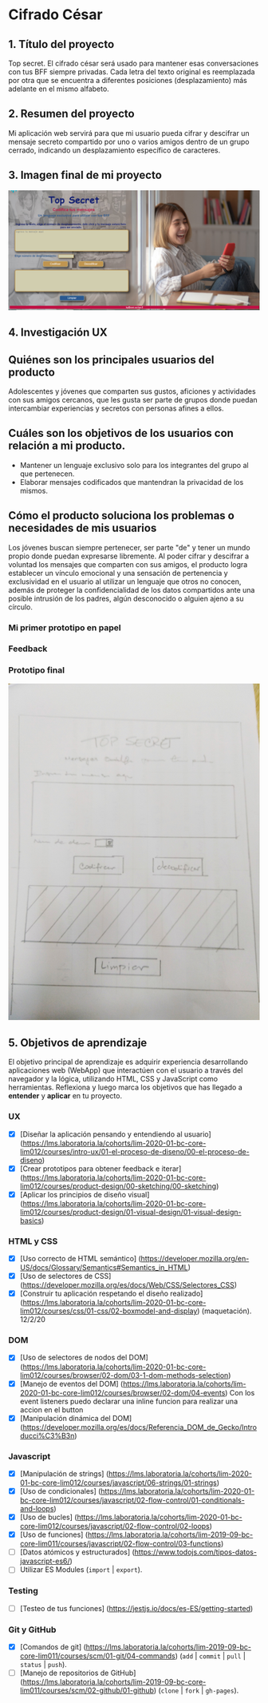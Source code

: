# Cifrado César

## 1. Título del proyecto

Top secret. El cifrado césar será usado para mantener esas conversaciones con tus BFF siempre privadas.
Cada letra del texto original es reemplazada por otra que se encuentra a diferentes posiciones (desplazamiento) más adelante en el mismo alfabeto.

## 2. Resumen del proyecto

Mi aplicación web servirá para que mi usuario pueda cifrar y descifrar un mensaje secreto compartido por uno o varios amigos dentro de un grupo cerrado, indicando un desplazamiento específico de caracteres.



## 3. Imagen final de mi proyecto

![proyectofinal](src/fotos/Cifrado.jpg)


## 4. Investigación UX


## Quiénes son los principales usuarios del producto

Adolescentes y jóvenes que comparten sus gustos, aficiones y actividades con sus amigos cercanos, que les gusta ser parte de grupos donde puedan intercambiar experiencias y secretos con personas afines a ellos.

## Cuáles son los objetivos de los usuarios con relación a mi producto.

* Mantener un lenguaje exclusivo solo para los integrantes del grupo al que pertenecen.
* Elaborar mensajes codificados que mantendran la privacidad de los mismos.

## Cómo el producto soluciona los problemas o necesidades de mis usuarios

Los jóvenes buscan siempre pertenecer, ser parte "de" y tener un mundo propio donde puedan expresarse libremente. Al poder cifrar y descifrar a voluntad los mensajes que comparten con sus amigos, el producto logra establecer un vínculo emocional y una sensación de pertenencia y exclusividad en el usuario al utilizar un lenguaje que otros no conocen, además de proteger la confidencialidad de los datos compartidos ante una posible intrusión de los padres, algún desconocido o alguien ajeno a su círculo.

### Mi primer prototipo en papel


### Feedback



### Prototipo final

![prototipo](src/fotos/img2.jpg)


## 5. Objetivos de aprendizaje
El objetivo principal de aprendizaje es adquirir experiencia desarrollando
aplicaciones web (WebApp) que interactúen con el usuario a través del navegador
y la lógica, utilizando HTML, CSS y JavaScript como herramientas.
Reflexiona y luego marca los objetivos que has llegado a **entender** y
**aplicar** en tu proyecto.
### UX
* [x] [Diseñar la aplicación pensando y entendiendo al usuario]
(https://lms.laboratoria.la/cohorts/lim-2020-01-bc-core-lim012/courses/intro-ux/01-el-proceso-de-diseno/00-el-proceso-de-diseno)
* [x] [Crear prototipos para obtener feedback e iterar]
(https://lms.laboratoria.la/cohorts/lim-2020-01-bc-core-lim012/courses/product-design/00-sketching/00-sketching)
* [x] [Aplicar los principios de diseño visual]
(https://lms.laboratoria.la/cohorts/lim-2020-01-bc-core-lim012/courses/product-design/01-visual-design/01-visual-design-basics)
### HTML y CSS
* [x] [Uso correcto de HTML semántico]
(https://developer.mozilla.org/en-US/docs/Glossary/Semantics#Semantics_in_HTML)
* [x] [Uso de selectores de CSS]
(https://developer.mozilla.org/es/docs/Web/CSS/Selectores_CSS)
* [x] [Construir tu aplicación respetando el diseño realizado]
(https://lms.laboratoria.la/cohorts/lim-2020-01-bc-core-lim012/courses/css/01-css/02-boxmodel-and-display) (maquetación).
12/2/20
### DOM
* [x] [Uso de selectores de nodos del DOM]
(https://lms.laboratoria.la/cohorts/lim-2020-01-bc-core-lim012/courses/browser/02-dom/03-1-dom-methods-selection)
* [x] [Manejo de eventos del DOM]
(https://lms.laboratoria.la/cohorts/lim-2020-01-bc-core-lim012/courses/browser/02-dom/04-events)
Con los event listeners puedo declarar una inline funcion para realizar una accion en el button
* [x] [Manipulación dinámica del DOM]
(https://developer.mozilla.org/es/docs/Referencia_DOM_de_Gecko/Introducci%C3%B3n)
### Javascript
* [x] [Manipulación de strings]
(https://lms.laboratoria.la/cohorts/lim-2020-01-bc-core-lim012/courses/javascript/06-strings/01-strings)
* [x] [Uso de condicionales]
(https://lms.laboratoria.la/cohorts/lim-2020-01-bc-core-lim012/courses/javascript/02-flow-control/01-conditionals-and-loops)
* [x] [Uso de bucles]
(https://lms.laboratoria.la/cohorts/lim-2020-01-bc-core-lim012/courses/javascript/02-flow-control/02-loops)
* [x] [Uso de funciones]
(https://lms.laboratoria.la/cohorts/lim-2019-09-bc-core-lim011/courses/javascript/02-flow-control/03-functions)
* [ ] [Datos atómicos y estructurados]
(https://www.todojs.com/tipos-datos-javascript-es6/)
* [ ] Utilizar ES Modules (`import` | `export`).
### Testing
* [ ] [Testeo de tus funciones]
(https://jestjs.io/docs/es-ES/getting-started)
### Git y GitHub
* [x] [Comandos de git]
(https://lms.laboratoria.la/cohorts/lim-2019-09-bc-core-lim011/courses/scm/01-git/04-commands)
  (`add` | `commit` | `pull` | `status` | `push`).
* [ ] [Manejo de repositorios de GitHub]
(https://lms.laboratoria.la/cohorts/lim-2019-09-bc-core-lim011/courses/scm/02-github/01-github)  (`clone` | `fork` | `gh-pages`).
